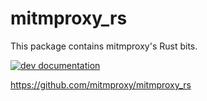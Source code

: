# mitmproxy_rs

This package contains mitmproxy's Rust bits.

[![dev documentation](https://shields.mitmproxy.org/badge/docs-Python%20API-blue.svg)](https://mitmproxy.github.io/mitmproxy_rs/)

https://github.com/mitmproxy/mitmproxy_rs

